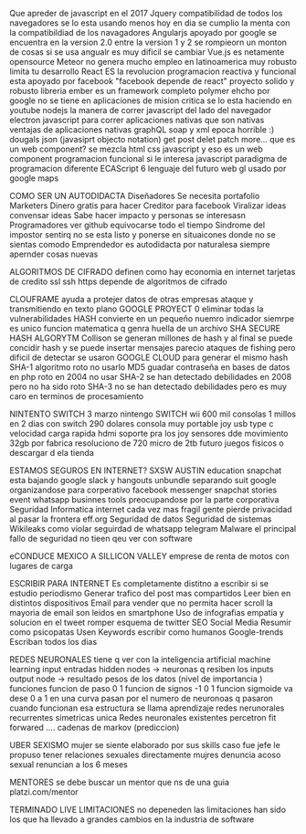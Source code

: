 Que apreder de javascript en el 2017
  Jquery
    compatibilidad de todos los navegadores
    se lo esta usando menos hoy en dia
    se cumplio la menta con la compatibildiad de los navagadores
  Angularjs
    apoyado por google
    se encuentra en la version 2.0
    entre la version 1 y 2 se rompieorn un monton de cosas
    si se usa angualr es muy dificil se cambiar
  Vue.js
    es netamente opensource
  Meteor
    no genera mucho empleo en latinoamerica
    muy robusto limita tu desarrollo
  React
    ES la revolucion
    programacion reactiva y funcional
    esta apoyado por facebook "facebook depende de react"
    proyecto solido y robusto
    libreria
  ember
    es un framework completo
  polymer
    ehcho por google
    no se tiene en aplicaciones de mision critica
    se lo esta haciendo en youtube
  nodejs
    la manera de correr javascript del lado del navegador
  electron
    javascript para correr aplicaciones nativas que son nativas
    ventajas de aplicaciones nativas
  graphQL
    soap y xml epoca horrible :)
    dougals json (javasiprt objecto notation)
    get post delet patch more...
  que es un web component?
    se mezcla html css javascript y eso es un web component
  programacion funcional
    si le interesa javascript
    paradigma de programacion diferente
  ECAScript 6
    lenguaje del futuro
  web gl
    usado por google maps

COMO SER UN AUTODIDACTA
  Diseñadores
    Se necesita portafolio
  Marketers
    Dinero gratis para hacer
    Creditor para facebook
    Viralizar ideas convensar ideas
    Sabe hacer impacto y personas se interesasn
  Programadores
    ver github
    equivocarse todo el tiempo
  Sindrome del impostor
    sentirq no se esta listo y ponerse en situaicones donde no se sientas comodo
  Emprendedor
      es autodidacta por naturalesa
      siempre apernder cosas nuevas

ALGORITMOS DE CIFRADO
  definen como hay economia en internet
  tarjetas de credito
  ssl ssh https depende de algoritmos de cifrado

  CLOUFRAME
    ayuda a protejer datos de otras empresas
    ataque y transmitiendo en texto plano
  GOOGLE PROYECT 0
    eliminar todas la vulnerabilidades
  HASH
    convierte en un pequeño nuemro indicador
    siemrpe es unico
    funcion matematica q genra huella de un archivo
  SHA
    SECURE HASH ALGORYTM
  Collison
    se generan millones de hash y al final se puede concidir hash y  se puede insertar mensajes
    parecio ataques de fishing pero dificil de detectar
    se usaron GOOGLE CLOUD para generar el mismo hash
  SHA-1
    algoritmo roto no usarlo
  MD5
    guadar contraseña en bases de datos
    en php
    roto en 2004
    no usar
  SHA-2
    se han detectado debilidades en 2008
    pero no ha sido roto
  SHA-3
    no se han detectado debilidades
    pero es muy caro en terminos de procesamiento

NINTENTO SWITCH
  3 marzo nintengo SWITCH
  wii 600 mil consolas
  1 millos en 2 dias con switch
  290 dolares
  consola muy portable
  joy
  usb type c
    velocidad carga rapida
  hdmi
  soporte pra los joy
  sensores dde movimiento
  32gb por fabrica
  resoluciono de 720
  micro de 2tb futuro
  juegos fisicos o descargar d ela tienda

ESTAMOS SEGUROS EN INTERNET?
  SXSW AUSTIN education
  snapchat
    esta bajando
  google slack y hangouts unbundle
    separando suit
    google organizandose para corperativo
  facebook messenger
    snapchat stories event
  whatsapp businnes tools
    preocupandose por la parte corporativa
  Seguridad Informatica
    internet cada vez mas fragil
    gente pierde privacidad al pasar la frontera
    eff.org
  Seguridad de datos
  Seguridad de sistemas
  Wikileaks
    como violar seguirdad de whatsapp telegram
  Malware
    el principal fallo de seguridad no tieen qeu ver con software

eCONDUCE MEXICO A SILLICON VALLEY
  emprese de renta de motos con lugares de carga

ESCRIBIR PARA INTERNET
  Es completamente distitno a escribir si se estudio periodismo
  Generar trafico del post mas compartidos
  Leer bien en distintos dispositivos
  Email para vender
    que no permita hacer scroll
    la mayoria de email son leidos en smartphone
  Uso de infografias
    empatia y solucion en el tweet
    romper esquema de twitter
  SEO
  Social Media
  Resumir como psicopatas
  Usen Keywords
    escribir como humanos
  Google-trends
  Escriban todos los dias

REDES NEURONALES
  tiene q ver con la inteligencia artificial
  machine learning
  input entradas
  hidden nodes -> neuronas q resiben los inputs
  output node -> resultado
  pesos de los datos (nivel de importancia )
  funciones
    funcion de paso
      0 1
    funcion de signos
      -1 0 1
    funcion sigmoide
      va dese 0 a 1 en una curva
      pasan por el numero de neuronoas q pasaron
      cuando funcionan esa estructura se llama aprendizaje
    redes nerunorales
      recurrentes
      simetricas
      unica
    Redes neuronales existentes
      percetron
      fit forwared
      ....
      cadenas de markov (prediccion)

UBER SEXISMO
  mujer se siente elaborado por sus skills
  caso fue jefe le propuso tener relaciones sexuales directamente
  mujres denuncia acoso sexual renuncian a los 6 meses

MENTORES
  se debe buscar un mentor que ns de una guia
  platzi.com/mentor

TERMINADO LIVE LIMITACIONES
  no depeneden las limitaciones han sido los que ha llevado a grandes cambios en la industria de software 
